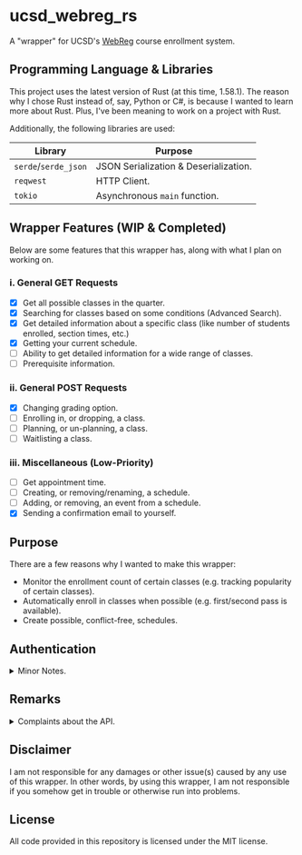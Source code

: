 # ucsd_webreg_rs
A "wrapper" for UCSD's [WebReg](https://act.ucsd.edu/webreg2/start) course enrollment system.

## Programming Language & Libraries
This project uses the latest version of Rust (at this time, 1.58.1). The reason why I chose Rust instead of, say, Python or C#, is because I wanted to learn more about Rust. Plus, I've been meaning to work on a project with Rust.

Additionally, the following libraries are used:

| Library              | Purpose                               |
|----------------------|---------------------------------------|
| `serde`/`serde_json` | JSON Serialization & Deserialization. |
| `reqwest`            | HTTP Client.                          |
| `tokio`              | Asynchronous `main` function.         |

## Wrapper Features (WIP & Completed)
Below are some features that this wrapper has, along with what I plan on working on.

### i. General GET Requests
- [x] Get all possible classes in the quarter.
- [x] Searching for classes based on some conditions (Advanced Search).
- [x] Get detailed information about a specific class (like number of students enrolled, section times, etc.)
- [x] Getting your current schedule.
- [ ] Ability to get detailed information for a wide range of classes.
- [ ] Prerequisite information.

### ii. General POST Requests
- [x] Changing grading option.
- [ ] Enrolling in, or dropping, a class.
- [ ] Planning, or un-planning, a class.
- [ ] Waitlisting a class.

### iii. Miscellaneous (Low-Priority)
- [ ] Get appointment time.
- [ ] Creating, or removing/renaming, a schedule.
- [ ] Adding, or removing, an event from a schedule.
- [x] Sending a confirmation email to yourself.

## Purpose
There are a few reasons why I wanted to make this wrapper:
- Monitor the enrollment count of certain classes (e.g. tracking popularity of certain classes).
- Automatically enroll in classes when possible (e.g. first/second pass is available).
- Create possible, conflict-free, schedules.

## Authentication

<details>
<summary>Minor Notes.</summary>
<br> 

Originally, one of the biggest challenge I thought I would encounter was having to get around Duo (the 2FA system we use). However, it turns out that using your cookies from a previous (active authenticated) session will work (I'm not sure why it did not work the last time I tried).

In order to use the wrapper, you only need to provide the cookie that is a part of the request header (for example, when loading a new page in WebReg). You can find this cookie by going to your developer tab, monitoring the requests that WebReg makes, and then getting your cookie from there.

</details>

## Remarks

<details>
<summary>Complaints about the API.</summary>
<br> 


WebReg's internal API is probably one of the messiest APIs I've ever used (which complements well with the fact that WebReg itself is an annoying website to scrape). Granted, it's not like we were *supposed* to use it in this fashion, but sometimes I wonder if the reason why it's this messy is just so people don't use their internal API by itself, like me.

One reason why the code I have is so verbose is because I want to clean the internal API's JSON responses. There are a lot of things that one needs to consider when using their API. I'll name two in particular.

### Specific Course Details in General
For example, suppose I wanted to fetch specific details about CSE 100 (number of people enrolled, professor teaching it, etc.). I would get a JSON array where *one* element in said array could either be:
- A JSON object representing a repeating MWF lecture. So, this object would say that the lecture occurs every MWF.
- A JSON object representing a repeating Thursday discussion. So, this object would say that the discussion occurs every Thursday.
- A JSON object representing a midterm. So, this object would say that the midterm occurs on Feb. 5, 2022.
- A JSON object representing a final. So, this object would say that the final occurs on Mar. 16.

Rather than giving me one giant JSON where each discussion has an associated lecture, midterm, and final exam, WebReg gives it to me as 4 separate entities. This might not seem terrible; however, let's consider a bigger example. Suppose I have to deal with 4 sections of Math 20C, each with 5 discussions, 2 midterms, a MWF lecture, and a final. Well, instead of giving me a JSON array with 20 elements (one element for each discussion and associated lecture/midterm/final), WebReg would give me **36 elements**:
- 20 discussion elements.
- 8 midterm elements.
- 4 lecture elements.
- 4 final elements.

So, I need to find some way to "group" all of these elements together so that I get the desired 20 elements. Another thing to mention is that the way WebReg labels meeting types like Lectures and Discussions is different from the way it labels Midterms/Finals (there's more work that needs to be done). I won't go too in-depth on that for now.

### Specific Course Details in Schedule
If you thought that the above was terrible, the internal WebReg API decided that it would be a wonderful idea to split any multiple-day repeated meetings into their own elements. So, if I had a MWF lecture, rather than giving me one JSON object representing a MWF lecture (like what you would expect *above*), WebReg gives it to me as three separate JSON objects; one object representing a Monday lecture, another representing a Wednesday lecture, and a third representing a Friday lecture.

Let's suppose I was enrolled in the CSE 100 section described above (so I would have a MWF lecture, Thursday discussion, and a set midterm and final date), and I wanted to get information on my enrolled classes. Rather than giving me an array of 4 JSON objects like how I described above (which is also what you would *at least* expect if WebReg's internal API was *consistent*), they instead decided to give me a JSON array consisting of:
- A JSON object representing a repeating Monday lecture. So, this object would say that the lecture occurs every Monday.
- A JSON object representing a repeating Wednesday lecture. So, this object would say that the lecture occurs every Wednesday.
- A JSON object representing a repeating Friday lecture. So, this object would say that the lecture occurs every Friday.
- A JSON object representing a repeating Thursday discussion. So, this object would say that the discussion occurs every Thursday.
- A JSON object representing a midterm. So, this object would say that the midterm occurs on Feb. 5, 2022.
- A JSON object representing a final. So, this object would say that the final occurs on Mar. 16.

So, if I had 4 classes each with a repeating MWF lecture, repeating one-day discussion, a midterm, and a final, I would have **28** separate elements that I would need to somehow group together.

On one hand, the reason why I think they did this is so it's easier for them to display the course information on a calendar.

As you can imagine, consistency isn't exactly something WebReg cares about. There's obviously a lot more that I can complain about, but I'll hold off on that for now.

</details>

## Disclaimer
I am not responsible for any damages or other issue(s) caused by any use of this wrapper. In other words, by using this wrapper, I am not responsible if you somehow get in trouble or otherwise run into problems.

## License
All code provided in this repository is licensed under the MIT license. 